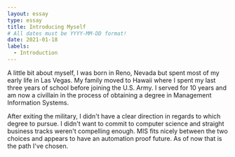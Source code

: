 ```yaml
---
layout: essay
type: essay
title: Introducing Myself
# All dates must be YYYY-MM-DD format!
date: 2021-01-18
labels:
  - Introduction
---
```


A little bit about myself, I was born in Reno, Nevada but spent most of my early life in Las Vegas. My family moved to Hawaii where I spent my last three years of school before joining the U.S. Army. I served for 10 years and am now a civillain in the process of obtaining a degree in Management Information Systems.

After exiting the military, I didn't have a clear direction in regards to which degree to pursue. I didn't want to commit to computer science and straight business tracks weren't compelling enough. MIS fits nicely between the two choices and appears to have an automation proof future. As of now that is the path I've chosen.
